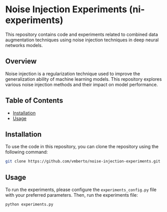 # Noise Injection Experiments (ni-experiments)

This repository contains code and experiments related to combined data augmentation techniques using noise injection techniques in deep neural networks models.

## Overview

Noise injection is a regularization technique used to improve the generalization ability of machine learning models. This repository explores various noise injection methods and their impact on model performance.

## Table of Contents

- [Installation](#installation)
- [Usage](#usage)

## Installation

To use the code in this repository, you can clone the repository using the following command:

```bash
git clone https://github.com/vmberto/noise-injection-experiments.git
````

## Usage

To run the experiments, please configure the `experiments_config.py` file with your preferred parameters. Then, run the experiments file:

```bash
python experiments.py
```
